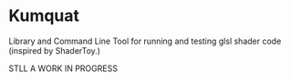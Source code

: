 # Kumquat
Library and Command Line Tool for running and testing glsl shader code (inspired by ShaderToy.)

STLL A WORK IN PROGRESS
